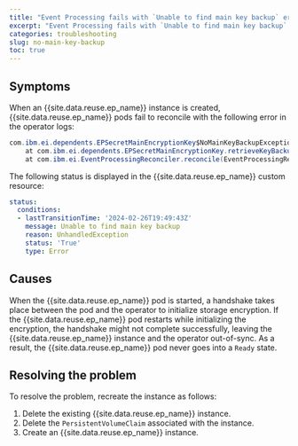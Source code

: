 ```yaml
---
title: "Event Processing fails with `Unable to find main key backup` error"
excerpt: "Event Processing fails with `Unable to find main key backup` error after an instance is created"
categories: troubleshooting
slug: no-main-key-backup
toc: true
---
```



## Symptoms

When an {{site.data.reuse.ep_name}} instance is created, {{site.data.reuse.ep_name}} pods fail to reconcile with the following error in the operator logs:

```java
com.ibm.ei.dependents.EPSecretMainEncryptionKey$NoMainKeyBackupException: Unable to find main key backup
	at com.ibm.ei.dependents.EPSecretMainEncryptionKey.retrieveKeyBackup(EPSecretMainEncryptionKey.java:132)
	at com.ibm.ei.EventProcessingReconciler.reconcile(EventProcessingReconciler.java:226)
```

The following status is displayed in the {{site.data.reuse.ep_name}} custom resource:

```yaml
status:
  conditions:
  - lastTransitionTime: '2024-02-26T19:49:43Z'
    message: Unable to find main key backup
    reason: UnhandledException
    status: 'True'
    type: Error
```

## Causes

When the {{site.data.reuse.ep_name}} pod is started, a handshake takes place between the pod and the operator to initialize storage encryption. If the {{site.data.reuse.ep_name}} pod restarts while initializing the encryption, the handshake might not complete successfully, leaving the {{site.data.reuse.ep_name}} instance and the operator out-of-sync. As a result, the {{site.data.reuse.ep_name}} pod never goes into a `Ready` state.

## Resolving the problem

To resolve the problem, recreate the instance as follows: 

1. Delete the existing {{site.data.reuse.ep_name}} instance.
2. Delete the `PersistentVolumeClaim` associated with the instance.
3. Create an {{site.data.reuse.ep_name}} instance.